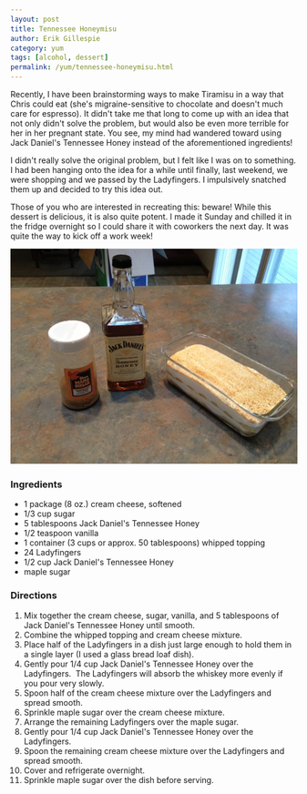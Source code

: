 ```yaml
---
layout: post
title: Tennessee Honeymisu
author: Erik Gillespie
category: yum
tags: [alcohol, dessert]
permalink: /yum/tennessee-honeymisu.html
---
```


Recently, I have been brainstorming ways to make Tiramisu in a way that Chris could eat (she's migraine-sensitive to chocolate and doesn't much care for espresso). It didn't take me that long to come up with an idea that not only didn't solve the problem, but would also be even more terrible for her in her pregnant state. You see, my mind had wandered toward using Jack Daniel's Tennessee Honey instead of the aforementioned ingredients!

I didn't really solve the original problem, but I felt like I was on to something. I had been hanging onto the idea for a while until finally, last weekend, we were shopping and we passed by the Ladyfingers. I impulsively snatched them up and decided to try this idea out.

Those of you who are interested in recreating this: beware! While this dessert is delicious, it is also quite potent. I made it Sunday and chilled it in the fridge overnight so I could share it with coworkers the next day. It was quite the way to kick off a work week!

<div class="gala">
  <img src="/img/honeymisu.jpg" alt="Do not operate a motor vehicle while consuming this dessert."/>
</div>

### Ingredients

* 1 package (8 oz.) cream cheese, softened
* 1/3 cup sugar
* 5 tablespoons Jack Daniel's Tennessee Honey
* 1/2 teaspoon vanilla
* 1 container (3 cups or approx. 50 tablespoons) whipped topping
* 24 Ladyfingers
* 1/2 cup Jack Daniel's Tennessee Honey
* maple sugar

### Directions

1. Mix together the cream cheese, sugar, vanilla, and 5 tablespoons of Jack Daniel's Tennessee Honey until smooth.
2. Combine the whipped topping and cream cheese mixture.
3. Place half of the Ladyfingers in a dish just large enough to hold them in a single layer (I used a glass bread loaf dish).
4. Gently pour 1/4 cup Jack Daniel's Tennessee Honey over the Ladyfingers.  The Ladyfingers will absorb the whiskey more evenly if you pour very slowly.
5. Spoon half of the cream cheese mixture over the Ladyfingers and spread smooth.
6. Sprinkle maple sugar over the cream cheese mixture.
7. Arrange the remaining Ladyfingers over the maple sugar.
8. Gently pour 1/4 cup Jack Daniel's Tennessee Honey over the Ladyfingers.
9. Spoon the remaining cream cheese mixture over the Ladyfingers and spread smooth.
10. Cover and refrigerate overnight.
11. Sprinkle maple sugar over the dish before serving.
